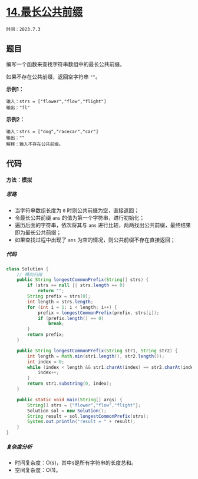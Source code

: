 # [14.最长公共前缀](https://leetcode.cn/problems/longest-common-prefix/)

`时间：2023.7.3`

## 题目

编写一个函数来查找字符串数组中的最长公共前缀。

如果不存在公共前缀，返回空字符串 `""`。

**示例1：**

```
输入：strs = ["flower","flow","flight"]
输出："fl"
```

**示例2：**

```
输入：strs = ["dog","racecar","car"]
输出：""
解释：输入不存在公共前缀。
```

## 代码

#### 方法：模拟

##### 思路

- 当字符串数组长度为 `0` 时则公共前缀为空，直接返回；
- 令最长公共前缀 `ans` 的值为第一个字符串，进行初始化；
- 遍历后面的字符串，依次将其与 `ans` 进行比较，两两找出公共前缀，最终结果即为最长公共前缀；
- 如果查找过程中出现了 `ans` 为空的情况，则公共前缀不存在直接返回；

##### 代码

```java
class Solution {
    // 横向扫描
    public String longestCommonPrefix(String[] strs) {
        if (strs == null || strs.length == 0)
            return "";
        String prefix = strs[0];
        int length = strs.length;
        for (int i = 1; i < length; i++) {
            prefix = longestCommonPrefix(prefix, strs[i]);
            if (prefix.length() == 0)
                break;
        }
        return prefix;
    }

    public String longestCommonPrefix(String str1, String str2) {
        int length = Math.min(str1.length(), str2.length());
        int index = 0;
        while (index < length && str1.charAt(index) == str2.charAt(index)) {
            index++;
        }
        return str1.substring(0, index);
    }

    public static void main(String[] args) {
        String[] strs = {"flower","flow","flight"};
        Solution sol = new Solution();
        String result = sol.longestCommonPrefix(strs);
        System.out.println("result = " + result);
    }
}
```

##### 复杂度分析

- 时间复杂度：O(s)，其中s是所有字符串的长度总和。
- 空间复杂度：O(1)。